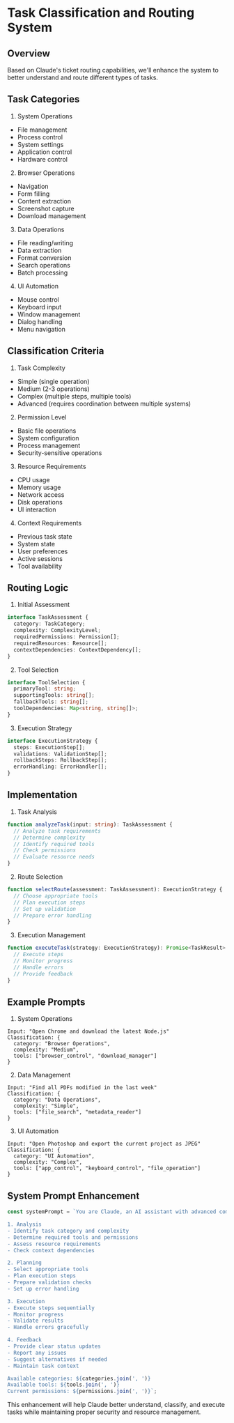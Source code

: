 # Task Classification and Routing System

## Overview
Based on Claude's ticket routing capabilities, we'll enhance the system to better understand and route different types of tasks.

## Task Categories

1. System Operations
- File management
- Process control
- System settings
- Application control
- Hardware control

2. Browser Operations
- Navigation
- Form filling
- Content extraction
- Screenshot capture
- Download management

3. Data Operations
- File reading/writing
- Data extraction
- Format conversion
- Search operations
- Batch processing

4. UI Automation
- Mouse control
- Keyboard input
- Window management
- Dialog handling
- Menu navigation

## Classification Criteria

1. Task Complexity
- Simple (single operation)
- Medium (2-3 operations)
- Complex (multiple steps, multiple tools)
- Advanced (requires coordination between multiple systems)

2. Permission Level
- Basic file operations
- System configuration
- Process management
- Security-sensitive operations

3. Resource Requirements
- CPU usage
- Memory usage
- Network access
- Disk operations
- UI interaction

4. Context Requirements
- Previous task state
- System state
- User preferences
- Active sessions
- Tool availability

## Routing Logic

1. Initial Assessment
```typescript
interface TaskAssessment {
  category: TaskCategory;
  complexity: ComplexityLevel;
  requiredPermissions: Permission[];
  requiredResources: Resource[];
  contextDependencies: ContextDependency[];
}
```

2. Tool Selection
```typescript
interface ToolSelection {
  primaryTool: string;
  supportingTools: string[];
  fallbackTools: string[];
  toolDependencies: Map<string, string[]>;
}
```

3. Execution Strategy
```typescript
interface ExecutionStrategy {
  steps: ExecutionStep[];
  validations: ValidationStep[];
  rollbackSteps: RollbackStep[];
  errorHandling: ErrorHandler[];
}
```

## Implementation

1. Task Analysis
```typescript
function analyzeTask(input: string): TaskAssessment {
  // Analyze task requirements
  // Determine complexity
  // Identify required tools
  // Check permissions
  // Evaluate resource needs
}
```

2. Route Selection
```typescript
function selectRoute(assessment: TaskAssessment): ExecutionStrategy {
  // Choose appropriate tools
  // Plan execution steps
  // Set up validation
  // Prepare error handling
}
```

3. Execution Management
```typescript
function executeTask(strategy: ExecutionStrategy): Promise<TaskResult> {
  // Execute steps
  // Monitor progress
  // Handle errors
  // Provide feedback
}
```

## Example Prompts

1. System Operations
```
Input: "Open Chrome and download the latest Node.js"
Classification: {
  category: "Browser Operations",
  complexity: "Medium",
  tools: ["browser_control", "download_manager"]
}
```

2. Data Management
```
Input: "Find all PDFs modified in the last week"
Classification: {
  category: "Data Operations",
  complexity: "Simple",
  tools: ["file_search", "metadata_reader"]
}
```

3. UI Automation
```
Input: "Open Photoshop and export the current project as JPEG"
Classification: {
  category: "UI Automation",
  complexity: "Complex",
  tools: ["app_control", "keyboard_control", "file_operation"]
}
```

## System Prompt Enhancement

```typescript
const systemPrompt = `You are Claude, an AI assistant with advanced computer control capabilities. For each task:

1. Analysis
- Identify task category and complexity
- Determine required tools and permissions
- Assess resource requirements
- Check context dependencies

2. Planning
- Select appropriate tools
- Plan execution steps
- Prepare validation checks
- Set up error handling

3. Execution
- Execute steps sequentially
- Monitor progress
- Validate results
- Handle errors gracefully

4. Feedback
- Provide clear status updates
- Report any issues
- Suggest alternatives if needed
- Maintain task context

Available categories: ${categories.join(', ')}
Available tools: ${tools.join(', ')}
Current permissions: ${permissions.join(', ')}`;
```

This enhancement will help Claude better understand, classify, and execute tasks while maintaining proper security and resource management.